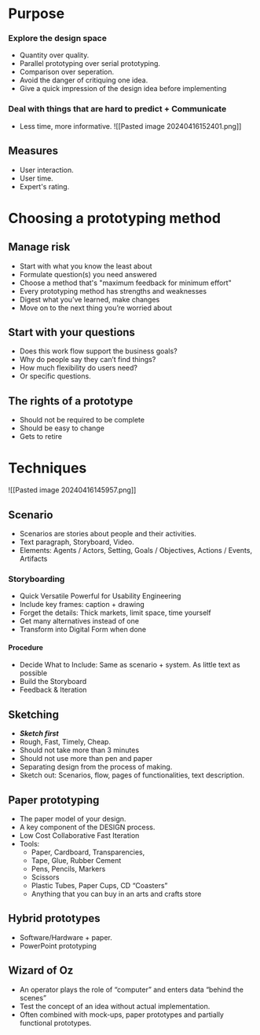 # Purpose
### Explore the design space
- Quantity over quality.
- Parallel prototyping over serial prototyping.
- Comparison over seperation.
- Avoid the danger of critiquing one idea.
- Give a quick impression of the design idea before implementing
### Deal with things that are hard to predict + Communicate 
- Less time, more informative.
![[Pasted image 20240416152401.png]]
## Measures
- User interaction.
- User time.
- Expert's rating.
# Choosing a prototyping method
## Manage risk
- Start with what you know the least about
- Formulate question(s) you need answered
- Choose a method that's "maximum feedback for minimum effort"
- Every prototyping method has strengths and weaknesses
- Digest what you’ve learned, make changes
- Move on to the next thing you’re worried about
## Start with your questions
- Does this work flow support the business goals?
- Why do people say they can’t find things? 
- How much flexibility do users need?
- Or specific questions.
## The rights of a prototype
- Should not be required to be complete
- Should be easy to change
- Gets to retire
# Techniques
![[Pasted image 20240416145957.png]]
## Scenario
- Scenarios are stories about people and their activities.
- Text paragraph, Storyboard, Video.
- Elements: Agents / Actors, Setting, Goals / Objectives, Actions / Events, Artifacts
### Storyboarding
- Quick Versatile Powerful for Usability Engineering
- Include key frames: caption + drawing
- Forget the details: Thick markets, limit space, time yourself
- Get many alternatives instead of one
- Transform into Digital Form when done
#### Procedure
- Decide What to Include: Same as scenario + system. As little text as possible
- Build the Storyboard
- Feedback & Iteration
## Sketching
- ***Sketch first***
- Rough, Fast, Timely, Cheap.
- Should not take more than 3 minutes
- Should not use more than pen and paper
- Separating design from the process of making.
- Sketch out: Scenarios, flow, pages of functionalities, text description.
## Paper prototyping
- The paper model of your design.
- A key component of the DESIGN process.
- Low Cost Collaborative Fast Iteration
- Tools: 
	- Paper, Cardboard, Transparencies,
	- Tape, Glue, Rubber Cement
	- Pens, Pencils, Markers
	- Scissors
	- Plastic Tubes, Paper Cups, CD “Coasters”
	- Anything that you can buy in an arts and crafts store
## Hybrid prototypes
- Software/Hardware + paper.
- PowerPoint prototyping
## Wizard of Oz
- An operator plays the role of “computer” and enters data “behind the scenes”
- Test the concept of an idea without actual implementation.
- Often combined with mock-ups, paper prototypes and partially functional prototypes.